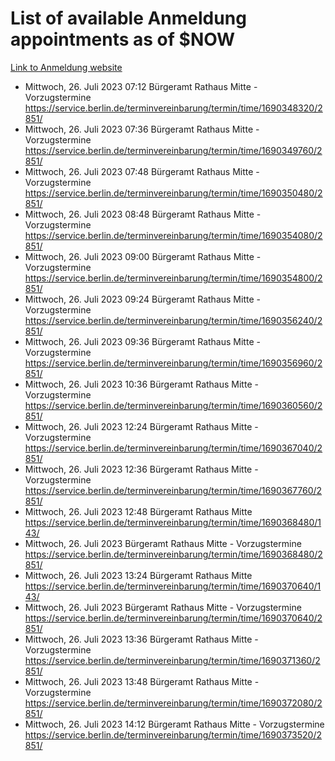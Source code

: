 # List of available Anmeldung appointments as of $NOW
[Link to Anmeldung website](https://service.berlin.de/terminvereinbarung/termin/tag.php?termin=1&anliegen[]=120686&dienstleisterlist=122210,122217,327316,122219,327312,122227,327314,122231,327346,122243,327348,122254,122252,329742,122260,329745,122262,329748,122271,327278,122273,327274,122277,327276,330436,122280,327294,122282,327290,122284,327292,122291,327270,122285,327266,122286,327264,122296,327268,150230,329760,122297,327286,122294,327284,122312,329763,122314,329775,122304,327330,122311,327334,122309,327332,317869,122281,327352,122279,329772,122283,122276,327324,122274,327326,122267,329766,122246,327318,122251,327320,122257,327322,122208,327298,122226,327300&herkunft=http%3A%2F%2Fservice.berlin.de%2Fdienstleistung%2F120686%2F)
- Mittwoch, 26. Juli 2023 07:12 Bürgeramt Rathaus Mitte - Vorzugstermine https://service.berlin.de/terminvereinbarung/termin/time/1690348320/2851/
- Mittwoch, 26. Juli 2023 07:36 Bürgeramt Rathaus Mitte - Vorzugstermine https://service.berlin.de/terminvereinbarung/termin/time/1690349760/2851/
- Mittwoch, 26. Juli 2023 07:48 Bürgeramt Rathaus Mitte - Vorzugstermine https://service.berlin.de/terminvereinbarung/termin/time/1690350480/2851/
- Mittwoch, 26. Juli 2023 08:48 Bürgeramt Rathaus Mitte - Vorzugstermine https://service.berlin.de/terminvereinbarung/termin/time/1690354080/2851/
- Mittwoch, 26. Juli 2023 09:00 Bürgeramt Rathaus Mitte - Vorzugstermine https://service.berlin.de/terminvereinbarung/termin/time/1690354800/2851/
- Mittwoch, 26. Juli 2023 09:24 Bürgeramt Rathaus Mitte - Vorzugstermine https://service.berlin.de/terminvereinbarung/termin/time/1690356240/2851/
- Mittwoch, 26. Juli 2023 09:36 Bürgeramt Rathaus Mitte - Vorzugstermine https://service.berlin.de/terminvereinbarung/termin/time/1690356960/2851/
- Mittwoch, 26. Juli 2023 10:36 Bürgeramt Rathaus Mitte - Vorzugstermine https://service.berlin.de/terminvereinbarung/termin/time/1690360560/2851/
- Mittwoch, 26. Juli 2023 12:24 Bürgeramt Rathaus Mitte - Vorzugstermine https://service.berlin.de/terminvereinbarung/termin/time/1690367040/2851/
- Mittwoch, 26. Juli 2023 12:36 Bürgeramt Rathaus Mitte - Vorzugstermine https://service.berlin.de/terminvereinbarung/termin/time/1690367760/2851/
- Mittwoch, 26. Juli 2023 12:48 Bürgeramt Rathaus Mitte https://service.berlin.de/terminvereinbarung/termin/time/1690368480/143/
- Mittwoch, 26. Juli 2023  Bürgeramt Rathaus Mitte - Vorzugstermine https://service.berlin.de/terminvereinbarung/termin/time/1690368480/2851/
- Mittwoch, 26. Juli 2023 13:24 Bürgeramt Rathaus Mitte https://service.berlin.de/terminvereinbarung/termin/time/1690370640/143/
- Mittwoch, 26. Juli 2023  Bürgeramt Rathaus Mitte - Vorzugstermine https://service.berlin.de/terminvereinbarung/termin/time/1690370640/2851/
- Mittwoch, 26. Juli 2023 13:36 Bürgeramt Rathaus Mitte - Vorzugstermine https://service.berlin.de/terminvereinbarung/termin/time/1690371360/2851/
- Mittwoch, 26. Juli 2023 13:48 Bürgeramt Rathaus Mitte - Vorzugstermine https://service.berlin.de/terminvereinbarung/termin/time/1690372080/2851/
- Mittwoch, 26. Juli 2023 14:12 Bürgeramt Rathaus Mitte - Vorzugstermine https://service.berlin.de/terminvereinbarung/termin/time/1690373520/2851/
